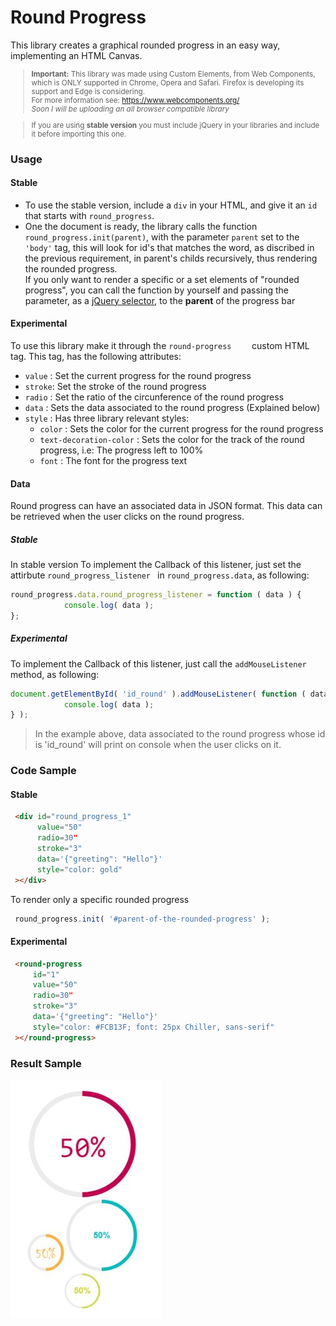 # Round Progress
This library creates a graphical rounded progress in an easy way, implementing an HTML Canvas.
<small>
> **Important:** This library was made using Custom Elements, from Web Components, which is ONLY supported in Chrome, Opera and Safari. 
    Firefox is developing its support and Edge is considering.  
    For more information see: https://www.webcomponents.org/  
    _Soon I will be uploading an all browser compatible library_ 
    
> If you are using **stable version** you must include jQuery in your libraries and include it before importing this one.
</small>

### Usage

#### Stable
* To use the stable version, include a ``div`` in your HTML, and give it an ``id`` that starts with ``round_progress``.  
* One the document is ready, the library calls the function ``round_progress.init(parent)``, with the parameter ``parent`` set to the ``'body'`` tag,
this will look for id's that matches the word, as discribed in the previous requirement, in parent's childs recursively, thus rendering the rounded progress.  
If you only want to render a specific or a set elements of "rounded progress", you can call the function by yourself and passing the parameter, as a [jQuery selector](https://api.jquery.com/category/selectors/),
to the **parent** of the progress bar

#### Experimental 
To use this library make it through the ``round-progress    `` custom HTML tag. This tag, has the following attributes:  
* ``value`` : Set the current progress for the round progress 
* ``stroke``: Set the stroke of the round progress
* ``radio`` : Set the ratio of the circunference of the round progress
* ``data`` : Sets the data associated to the round progress (Explained below)
* ``style`` : Has three library relevant styles:
    * ``color`` : Sets the color for the current progress for the round progress  
    * ``text-decoration-color`` : Sets the color for the track of the round progress, i.e: The progress left to 100% 
    * ``font`` : The font for the progress text

#### Data
Round progress can have an associated data in JSON format. This data can be retrieved when the user clicks on the round progress.

##### Stable
In stable version 
To implement the Callback of this listener, just set the attirbute ``round_progress_listener `` in ``round_progress.data``, as following:
```JavaScript
round_progress.data.round_progress_listener = function ( data ) {
            console.log( data );
};

```
 
##### Experimental 
To implement the Callback of this listener, just call the ``addMouseListener`` method, as following:  
```JavaScript
document.getElementById( 'id_round' ).addMouseListener( function ( data ) {
            console.log( data );
} );
```

> In the example above, data associated to the round progress whose id is 'id_round' will print on console when the user clicks on it.  

### Code Sample

#### Stable
```HTML
 <div id="round_progress_1"
      value="50"
      radio=30"
      stroke="3"
      data='{"greeting": "Hello"}'
      style="color: gold"
 ></div>
```
To render only a specific rounded progress 
```JavaScript
 round_progress.init( '#parent-of-the-rounded-progress' );
```

#### Experimental
```HTML
 <round-progress
     id="1"
     value="50"
     radio=30"
     stroke="3"
     data='{"greeting": "Hello"}'
     style="color: #FCB13F; font: 25px Chiller, sans-serif"
 ></round-progress>
```

### Result Sample
![](https://github.com/dnarvaez27/JavaScript-Graphics/blob/master/imgs/RoundProgress.JPG)
